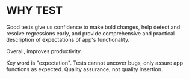 # WHY TEST

Good tests give us confidence to make bold changes, help detect and resolve regressions early, and provide
comprehensive and practical description of expectations of app's functionality.

Overall, improves productivity.

Key word is "expectation". Tests cannot uncover bugs, only assure app functions as expected. Quality assurance, not quality insertion.
